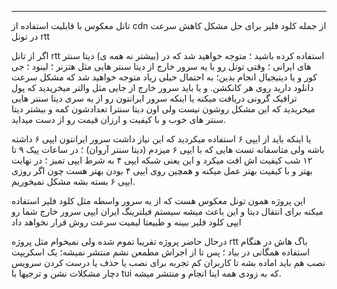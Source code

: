 
---



تانل معکوس با قابلیت استفاده از cdn از جمله کلود فلیر برای حل مشکل کاهش سرعت در تونل rtt 

اگر از تانل rtt استفاده کرده باشید ؛ متوجه خواهید شد که در (بیشتر نه همه ی) دیتا سنتر های ایرانی ؛ وقتی تونل رو با یه سرور خارج از دیتا سنتر هایی مثل هتزنر ؛ لینود ؛ جی کور و یا دیتیجیال انجام بدین؛
به احتمال خیلی زیاد متوجه خواهید شد که مشکل سرعت دانلود دارید روی هر کانکشن. و یا باید سرور خارج از جایی مثل والتر میخریدید که پول ترافیک گرونی دریافت میکنه یا اینکه سرور ایرانتون رو از یه سری دیتا سنتر هایی میخریدید که 
این مشکل روشون نیست ولی اون دیتا سنترا تعدادشون کمه و بیشتر دیتا سنتر های خوب و با کیفیت و ارزان قیمت رو از دست میداید.

یا اینکه باید از ایپی ۶ استفاده میکردید که این نیاز داشت سرور ایرانتون ایپی ۶ داشته باشه ولی متاسفانه تست هایی که با ایپی ۶ میزدم (دیتا سنتر آروان) ؛
در ساعات پیک ۹ تا ۱۲ شب کیفیت اش افت میکرد و این یعنی شبکه ایپی ۴ به شرط ایپی تمیز ؛ در نهایت بهتر و با کیفیت بهتر عمل میکنه و همچین روی ایپی ۴ بودن بهتر هست چون اگر روزی ایپی  ۶ بسته بشه مشکل نمیخوریم. 

این پروژه همون تونل معکوس هست که از یه سرور واسطه مثل کلود فلیر استفاده میکنه برای انتقال دیتا و این باعث میشه سیستم فیلترینگ ایران ایپی سرور خارج شما رو ایپی کلود فلیر ببینه و طبیعتا لیمیت سرعت روش قرار نخواهد داد

درحال حاضر پروژه تقریبا تموم شده ولی نمیخوام مثل پروژه rtt باگ هاش در هنگام استفاده همگانی در بیاد ؛ پس تا از اجراش مطمعن نشم منتشر نمیشه؛‌ یک اسکریپت نصب هم باید اماده بشه تا کاربران کم تجربه برای نصب یا حذف یا درست کردن سرویس 
دچار مشکلات نشن و ترجیها با tui که به زودی همه اینا انجام و منتشر میشه.
